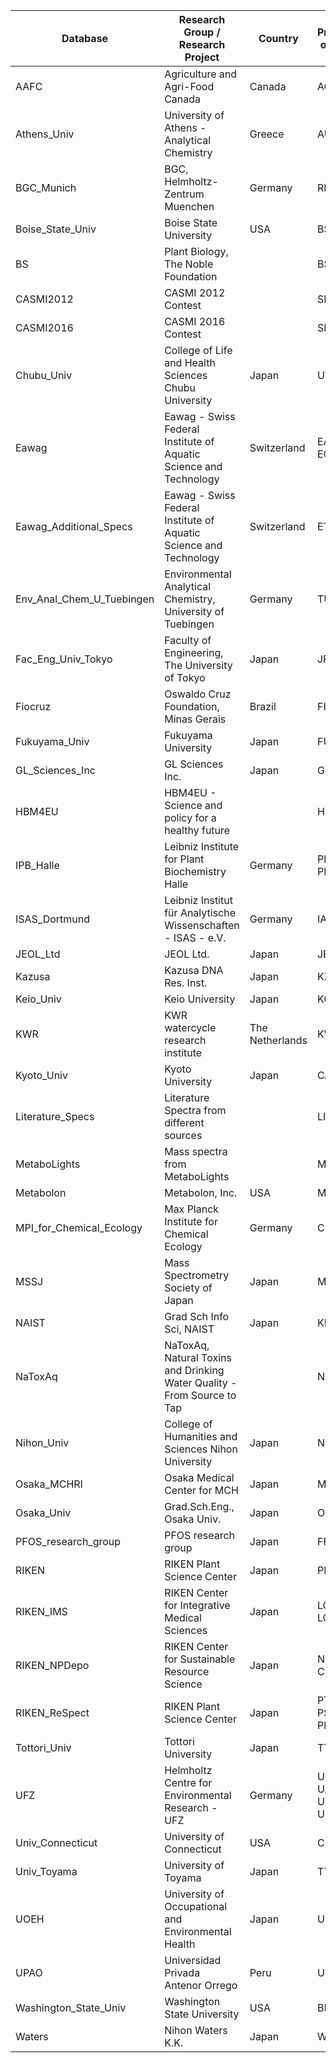 | Database                  | Research Group / Research Project                                       | Country         | Prefix of ID   | Project Tag                |
|---------------------------|-------------------------------------------------------------------------|-----------------|----------------|----------------------------|
| AAFC                      | Agriculture and Agri-Food Canada                                        | Canada          | AC             |                            |
| Athens_Univ               | University of Athens - Analytical Chemistry                             | Greece          | AU             |                            |
| BGC_Munich                | BGC, Helmholtz-Zentrum Muenchen                                         | Germany         | RP             |                            |
| Boise_State_Univ          | Boise State University                                                  | USA             | BSU            |                            |
| BS                        | Plant Biology, The Noble Foundation                                     |                 | BS             |                            |
| CASMI2012                 | CASMI 2012 Contest                                                      |                 | SMI            |                            |
| CASMI2016                 | CASMI 2016 Contest                                                      |                 | SM             |                            |
| Chubu_Univ                | College of Life and Health Sciences Chubu University                    | Japan           | UT             |                            |
| Eawag                     | Eawag - Swiss Federal Institute of Aquatic Science and Technology       | Switzerland     | EA, EQ         | SOLUTIONS                  |
| Eawag_Additional_Specs    | Eawag - Swiss Federal Institute of Aquatic Science and Technology       | Switzerland     | ET             |                            |
| Env_Anal_Chem_U_Tuebingen | Environmental Analytical Chemistry, University of Tuebingen             | Germany         | TUE            |                            |
| Fac_Eng_Univ_Tokyo        | Faculty of Engineering, The University of Tokyo                         | Japan           | JP             |                            |
| Fiocruz                   | Oswaldo Cruz Foundation, Minas Gerais                                   | Brazil          | FIO            |                            |
| Fukuyama_Univ             | Fukuyama University                                                     | Japan           | FU             |                            |
| GL_Sciences_Inc           | GL Sciences Inc.                                                        | Japan           | GLS            |                            |
| HBM4EU                    | HBM4EU - Science and policy for a healthy future                        |                 | HB             | HBM4EU                     |
| IPB_Halle                 | Leibniz Institute for Plant Biochemistry Halle                          | Germany         | PB, PN             |                            |
| ISAS_Dortmund             | Leibniz Institut für Analytische Wissenschaften - ISAS - e.V.           | Germany         | IA             |                            |
| JEOL_Ltd                  | JEOL Ltd.                                                               | Japan           | JEL            |                            |
| Kazusa                    | Kazusa DNA Res. Inst.                                                   | Japan           | KZ             |                            |
| Keio_Univ                 | Keio University                                                         | Japan           | KO             |                            |
| KWR                       | KWR watercycle research institute                                       | The Netherlands | KW             |                            |
| Kyoto_Univ                | Kyoto University                                                        | Japan           | CA             |                            |
| Literature_Specs          | Literature Spectra from different sources                               |                 | LIT            |                            |
| MetaboLights              | Mass spectra from MetaboLights                                          |                 | ML             |                            |
| Metabolon                 | Metabolon, Inc.                                                         | USA             | MT             |                            |
| MPI_for_Chemical_Ecology  | Max Planck Institute for Chemical Ecology                               | Germany         | CE             |                            |
| MSSJ                      | Mass Spectrometry Society of Japan                                      | Japan           | MSJ            |                            |
| NAIST                     | Grad Sch Info Sci, NAIST                                                | Japan           | KNA            |                            |
| NaToxAq                   | NaToxAq, Natural Toxins and Drinking Water Quality - From Source to Tap |                 | NA             | NATOXAQ                    |
| Nihon_Univ                | College of Humanities and Sciences Nihon University                     | Japan           | NU             |                            |
| Osaka_MCHRI               | Osaka Medical Center for MCH                                            | Japan           | MCH            |                            |
| Osaka_Univ                | Grad.Sch.Eng., Osaka Univ.                                              | Japan           | OUF            |                            |
| PFOS_research_group       | PFOS research group                                                     | Japan           | FFF            |                            |
| RIKEN                     | RIKEN Plant Science Center                                              | Japan           | PR             |                            |
| RIKEN_IMS                 | RIKEN Center for Integrative Medical Sciences                           | Japan             | LQA, LQB       |                            |
| RIKEN_NPDepo              | RIKEN Center for Sustainable Resource Science                           | Japan             | NGA, CB        |                            |
| RIKEN_ReSpect             | RIKEN Plant Science Center                                              | Japan             | PT, PS, PM     |                            |
| Tottori_Univ              | Tottori University                                                      | Japan           | TT             |                            |
| UFZ                       | Helmholtz Centre for Environmental Research  - UFZ                      | Germany         | UF, UA, UN, UP | SOLUTIONS, NATOXAQ, HBM4EU |
| Univ_Connecticut          | University of Connecticut                                               | USA             | CO             |                            |
| Univ_Toyama               | University of Toyama                                                    | Japan           | TY             |                            |
| UOEH                      | University of Occupational and Environmental Health                     | Japan           | UO             |                            |
| UPAO                      | Universidad Privada Antenor Orrego                                      | Peru            | UPA            |                            |
| Washington_State_Univ     | Washington State University                                             | USA             | BML            |                            |
| Waters                    | Nihon Waters K.K.                                                       | Japan           | WA             |                            |
